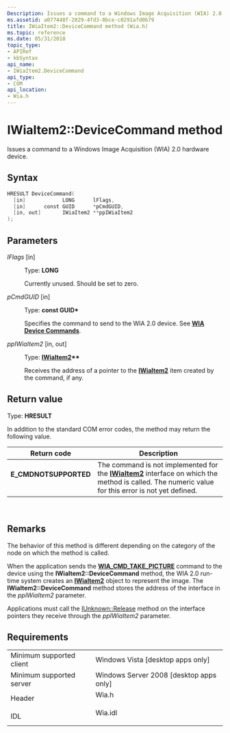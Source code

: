 ```yaml
---
Description: Issues a command to a Windows Image Acquisition (WIA) 2.0 hardware device.
ms.assetid: a077448f-2029-4fd3-8bce-c0291afd0b79
title: IWiaItem2::DeviceCommand method (Wia.h)
ms.topic: reference
ms.date: 05/31/2018
topic_type: 
- APIRef
- kbSyntax
api_name: 
- IWiaItem2.DeviceCommand
api_type: 
- COM
api_location: 
- Wia.h
---
```


# IWiaItem2::DeviceCommand method

Issues a command to a Windows Image Acquisition (WIA) 2.0 hardware device.

## Syntax


```C++
HRESULT DeviceCommand(
  [in]            LONG      lFlags,
  [in]      const GUID      *pCmdGUID,
  [in, out]       IWiaItem2 **ppIWiaItem2
);
```



## Parameters

<dl> <dt>

*lFlags* \[in\]
</dt> <dd>

Type: **LONG**

Currently unused. Should be set to zero.

</dd> <dt>

*pCmdGUID* \[in\]
</dt> <dd>

Type: **const GUID\***

Specifies the command to send to the WIA 2.0 device. See [**WIA Device Commands**](-wia-wia-device-commands.md).

</dd> <dt>

*ppIWiaItem2* \[in, out\]
</dt> <dd>

Type: **[**IWiaItem2**](-wia-iwiaitem2.md)\*\***

Receives the address of a pointer to the [**IWiaItem2**](-wia-iwiaitem2.md) item created by the command, if any.

</dd> </dl>

## Return value

Type: **HRESULT**

In addition to the standard COM error codes, the method may return the following value.



| Return code                                                                                       | Description                                                                                                                                                                          |
|---------------------------------------------------------------------------------------------------|--------------------------------------------------------------------------------------------------------------------------------------------------------------------------------------|
| <dl> <dt>**E\_CMDNOTSUPPORTED**</dt> </dl> | The command is not implemented for the [**IWiaItem2**](-wia-iwiaitem2.md) interface on which the method is called. The numeric value for this error is not yet defined. <br/> |



 

## Remarks

The behavior of this method is different depending on the category of the node on which the method is called.

When the application sends the [**WIA\_CMD\_TAKE\_PICTURE**](-wia-wia-device-commands.md) command to the device using the **IWiaItem2::DeviceCommand** method, the WIA 2.0 run-time system creates an [**IWiaItem2**](-wia-iwiaitem2.md) object to represent the image. The **IWiaItem2::DeviceCommand** method stores the address of the interface in the *ppIWiaItem2* parameter.

Applications must call the [IUnknown::Release](/windows/win32/api/unknwn/nf-unknwn-iunknown-release) method on the interface pointers they receive through the *ppIWiaItem2* parameter.

## Requirements



|                                     |                                                                                    |
|-------------------------------------|------------------------------------------------------------------------------------|
| Minimum supported client<br/> | Windows Vista \[desktop apps only\]<br/>                                     |
| Minimum supported server<br/> | Windows Server 2008 \[desktop apps only\]<br/>                               |
| Header<br/>                   | <dl> <dt>Wia.h</dt> </dl>   |
| IDL<br/>                      | <dl> <dt>Wia.idl</dt> </dl> |



 

 